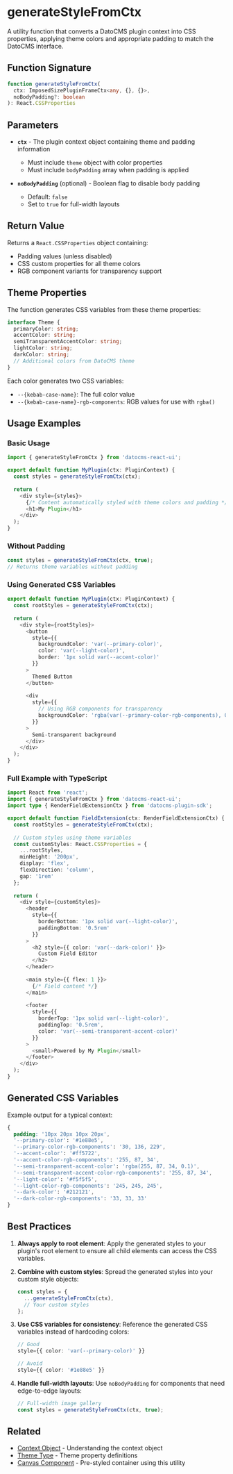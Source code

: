 # generateStyleFromCtx

A utility function that converts a DatoCMS plugin context into CSS properties, applying theme colors and appropriate padding to match the DatoCMS interface.

## Function Signature

```typescript
function generateStyleFromCtx(
  ctx: ImposedSizePluginFrameCtx<any, {}, {}>,
  noBodyPadding?: boolean
): React.CSSProperties
```

## Parameters

- **`ctx`** - The plugin context object containing theme and padding information
  - Must include `theme` object with color properties
  - Must include `bodyPadding` array when padding is applied
  
- **`noBodyPadding`** (optional) - Boolean flag to disable body padding
  - Default: `false`
  - Set to `true` for full-width layouts

## Return Value

Returns a `React.CSSProperties` object containing:
- Padding values (unless disabled)
- CSS custom properties for all theme colors
- RGB component variants for transparency support

## Theme Properties

The function generates CSS variables from these theme properties:

```typescript
interface Theme {
  primaryColor: string;
  accentColor: string;
  semiTransparentAccentColor: string;
  lightColor: string;
  darkColor: string;
  // Additional colors from DatoCMS theme
}
```

Each color generates two CSS variables:
- `--{kebab-case-name}`: The full color value
- `--{kebab-case-name}-rgb-components`: RGB values for use with `rgba()`

## Usage Examples

### Basic Usage

```typescript
import { generateStyleFromCtx } from 'datocms-react-ui';

export default function MyPlugin(ctx: PluginContext) {
  const styles = generateStyleFromCtx(ctx);
  
  return (
    <div style={styles}>
      {/* Content automatically styled with theme colors and padding */}
      <h1>My Plugin</h1>
    </div>
  );
}
```

### Without Padding

```typescript
const styles = generateStyleFromCtx(ctx, true);
// Returns theme variables without padding
```

### Using Generated CSS Variables

```typescript
export default function MyPlugin(ctx: PluginContext) {
  const rootStyles = generateStyleFromCtx(ctx);
  
  return (
    <div style={rootStyles}>
      <button 
        style={{
          backgroundColor: 'var(--primary-color)',
          color: 'var(--light-color)',
          border: '1px solid var(--accent-color)'
        }}
      >
        Themed Button
      </button>
      
      <div 
        style={{
          // Using RGB components for transparency
          backgroundColor: 'rgba(var(--primary-color-rgb-components), 0.1)'
        }}
      >
        Semi-transparent background
      </div>
    </div>
  );
}
```

### Full Example with TypeScript

```typescript
import React from 'react';
import { generateStyleFromCtx } from 'datocms-react-ui';
import type { RenderFieldExtensionCtx } from 'datocms-plugin-sdk';

export default function FieldExtension(ctx: RenderFieldExtensionCtx) {
  const rootStyles = generateStyleFromCtx(ctx);
  
  // Custom styles using theme variables
  const customStyles: React.CSSProperties = {
    ...rootStyles,
    minHeight: '200px',
    display: 'flex',
    flexDirection: 'column',
    gap: '1rem'
  };
  
  return (
    <div style={customStyles}>
      <header 
        style={{
          borderBottom: '1px solid var(--light-color)',
          paddingBottom: '0.5rem'
        }}
      >
        <h2 style={{ color: 'var(--dark-color)' }}>
          Custom Field Editor
        </h2>
      </header>
      
      <main style={{ flex: 1 }}>
        {/* Field content */}
      </main>
      
      <footer 
        style={{
          borderTop: '1px solid var(--light-color)',
          paddingTop: '0.5rem',
          color: 'var(--semi-transparent-accent-color)'
        }}
      >
        <small>Powered by My Plugin</small>
      </footer>
    </div>
  );
}
```

## Generated CSS Variables

Example output for a typical context:

```css
{
  padding: '10px 20px 10px 20px',
  '--primary-color': '#1e88e5',
  '--primary-color-rgb-components': '30, 136, 229',
  '--accent-color': '#ff5722',
  '--accent-color-rgb-components': '255, 87, 34',
  '--semi-transparent-accent-color': 'rgba(255, 87, 34, 0.1)',
  '--semi-transparent-accent-color-rgb-components': '255, 87, 34',
  '--light-color': '#f5f5f5',
  '--light-color-rgb-components': '245, 245, 245',
  '--dark-color': '#212121',
  '--dark-color-rgb-components': '33, 33, 33'
}
```

## Best Practices

1. **Always apply to root element**: Apply the generated styles to your plugin's root element to ensure all child elements can access the CSS variables.

2. **Combine with custom styles**: Spread the generated styles into your custom style objects:
   ```typescript
   const styles = {
     ...generateStyleFromCtx(ctx),
     // Your custom styles
   };
   ```

3. **Use CSS variables for consistency**: Reference the generated CSS variables instead of hardcoding colors:
   ```typescript
   // Good
   style={{ color: 'var(--primary-color)' }}
   
   // Avoid
   style={{ color: '#1e88e5' }}
   ```

4. **Handle full-width layouts**: Use `noBodyPadding` for components that need edge-to-edge layouts:
   ```typescript
   // Full-width image gallery
   const styles = generateStyleFromCtx(ctx, true);
   ```

## Related

- [Context Object](../../01-core-concepts/context-object.md) - Understanding the context object
- [Theme Type](../../01-core-concepts/shared-types.md#theme-type) - Theme property definitions
- [Canvas Component](./Canvas.md) - Pre-styled container using this utility